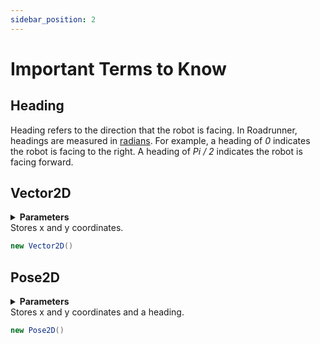 ```yaml
---
sidebar_position: 2
---
```


# Important Terms to Know

## Heading
Heading refers to the direction that the robot is facing. In Roadrunner, headings are measured in [radians](https://en.wikipedia.org/wiki/Radian). For example, a heading of *0* indicates the robot is facing to the right. A heading of *Pi / 2* indicates the robot is facing forward.

## Vector2D
<details>
  <summary><strong>Parameters</strong></summary>
  ##### Vector2d(Double x, Double y)
</details>
Stores x and y coordinates.

```java
new Vector2D()
```

## Pose2D
<details>
  <summary><strong>Parameters</strong></summary>
  ##### Pose2d(Vector2d position, Double heading)	
  ##### Pose2d(Double positionX, Double positionY, Double heading)	
  ##### Pose2d(Vector2d position, Rotation2d heading)
</details>
Stores x and y coordinates and a heading.

```java
new Pose2D()
```